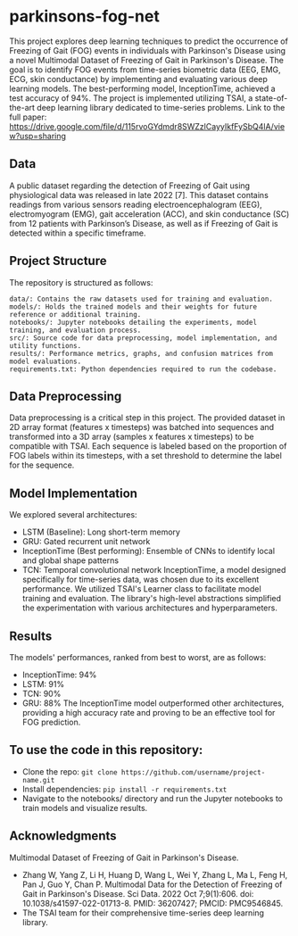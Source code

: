 # parkinsons-fog-net
This project explores deep learning techniques to predict the occurrence of Freezing of Gait (FOG) events in individuals with Parkinson's Disease using a novel Multimodal Dataset of Freezing of Gait in Parkinson's Disease. The goal is to identify FOG events from time-series biometric data (EEG, EMG, ECG, skin conductance) by implementing and evaluating various deep learning models. The best-performing model, InceptionTime, achieved a test accuracy of 94%. The project is implemented utilizing TSAI, a state-of-the-art deep learning library dedicated to time-series problems.
Link to the full paper: https://drive.google.com/file/d/115rvoGYdmdr8SWZzlCayyIkfFySbQ4lA/view?usp=sharing

## Data
A public dataset regarding the detection of Freezing of Gait using physiological data was released in late 2022 [7]. This dataset contains readings from various sensors reading electroencephalogram (EEG), electromyogram (EMG), gait acceleration (ACC), and skin conductance (SC) from 12 patients with Parkinson’s Disease, as well as if Freezing of Gait is detected within a specific timeframe.

## Project Structure
The repository is structured as follows:
```
data/: Contains the raw datasets used for training and evaluation.
models/: Holds the trained models and their weights for future reference or additional training.
notebooks/: Jupyter notebooks detailing the experiments, model training, and evaluation process.
src/: Source code for data preprocessing, model implementation, and utility functions.
results/: Performance metrics, graphs, and confusion matrices from model evaluations.
requirements.txt: Python dependencies required to run the codebase.
```

## Data Preprocessing
Data preprocessing is a critical step in this project. The provided dataset in 2D array format (features x timesteps) was batched into sequences and transformed into a 3D array (samples x features x timesteps) to be compatible with TSAI. Each sequence is labeled based on the proportion of FOG labels within its timesteps, with a set threshold to determine the label for the sequence.

## Model Implementation
We explored several architectures:
* LSTM (Baseline): Long short-term memory
* GRU: Gated recurrent unit network
* InceptionTime (Best performing): Ensemble of CNNs to identify local and global shape patterns
* TCN: Temporal convolutional network
InceptionTime, a model designed specifically for time-series data, was chosen due to its excellent performance. We utilized TSAI's Learner class to facilitate model training and evaluation. The library's high-level abstractions simplified the experimentation with various architectures and hyperparameters.

## Results
The models' performances, ranked from best to worst, are as follows:
* InceptionTime: 94%
* LSTM: 91%
* TCN: 90%
* GRU: 88%
The InceptionTime model outperformed other architectures, providing a high accuracy rate and proving to be an effective tool for FOG prediction.

## To use the code in this repository:
* Clone the repo: `git clone https://github.com/username/project-name.git`
* Install dependencies: `pip install -r requirements.txt`
* Navigate to the notebooks/ directory and run the Jupyter notebooks to train models and visualize results.

## Acknowledgments
Multimodal Dataset of Freezing of Gait in Parkinson's Disease.
* Zhang W, Yang Z, Li H, Huang D, Wang L, Wei Y, Zhang L, Ma L, Feng H, Pan J, Guo Y, Chan P. Multimodal Data for the Detection of Freezing of Gait in Parkinson's Disease. Sci Data. 2022 Oct 7;9(1):606. doi: 10.1038/s41597-022-01713-8. PMID: 36207427; PMCID: PMC9546845.
* The TSAI team for their comprehensive time-series deep learning library.

